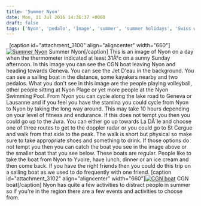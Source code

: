 ```yaml
---
title: 'Summer Nyon'
date: Mon, 11 Jul 2016 14:36:37 +0000
draft: false
tags: ['Nyon', 'pedalo', 'Image', 'summer', 'summer holidays', 'Swiss walks', 'Switzerland', 'Uncategorized', 'warm']
---
```


  \[caption id="attachment\_3100" align="aligncenter" width="660"\][![Summer Nyon](http://www.main-vision.com/richard/blog/wp-content/uploads/2016/07/P1050995-1024x576.jpg)](http://www.main-vision.com/richard/blog/wp-content/uploads/2016/07/P1050995.jpg) Summer Nyon\[/caption\] This is an image of Nyon on a day when the thermometer indicated at least 31Â°c on a sunny Sunday afternoon. In this image you can see the CGN boat leaving Nyon and heading towards Geneva. You can see the Jet D'eau in the background. You can see a sailing boat in the distance, some kayakers nearby and two pedalos. What you don't see in this image are the people playing volleyball, other people sitting at Nyon Plage or yet more people at the Nyon Swimming Pool. From Nyon you can cycle along the lake road to Geneva or Lausanne and if you feel you have the stamina you could cycle from Nyon to Nyon by taking the long way around. This may take 10 hours depending on your level of fitness and endurance. If this does not tempt you then you could go up to the Jura. You can either go up towards La DÃ´le and choose one of three routes to get to the doppler radar or you could go to St Cergue and walk from that side to the peak. The walk is short but physical so make sure to take appropriate shoes and something to drink. If those options do not tempt you then you can catch the boat you see in the image above or the smaller boat that you see below. These boats are regular. People like to take the boat from Nyon to Yvoire, have lunch, dinner or an ice cream and then come back. If you have the right friends then you could do this trip on a sailing boat as we used to do frequently with one friend. \[caption id="attachment\_3102" align="aligncenter" width="660"\][![CGN boat](http://www.main-vision.com/richard/blog/wp-content/uploads/2016/07/P1050991-1024x576.jpg)](http://www.main-vision.com/richard/blog/wp-content/uploads/2016/07/P1050991.jpg) CGN boat\[/caption\] Nyon has quite a few activities to distract people in summer so if you're in the region there are a few events and activities to choose from.